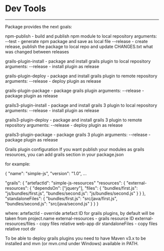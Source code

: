 # Dev Tools
-----------

Package provides the next goals:

npm-publish - build and publish npm module to local repository
arguments:
--test - generate npm package and save as local file
--release - create release, publish the package to local repo and update CHANGES.txt what was changed between releases

grails-plugin-install - package and install grails plugin to local repository
arguments:
--release - install plugin as release

grails-plugin-deploy - package and install grails plugin to remote repository
arguments:
--release - deploy plugin as release

grails-plugin-package - package grails plugin
arguments:
--release - package plugin as release

grails3-plugin-install - package and install grails 3 plugin to local repository
arguments:
--release - install plugin as release

grails3-plugin-deploy - package and install grails 3 plugin to remote repository
arguments:
--release - deploy plugin as release

grails3-plugin-package - package grails 3 plugin
arguments:
--release - package plugin as release

Grails plugin configuration
If you want publish your modules as grails resources, you can add grails section in your package.json

for example:

{
  "name": "simple-js",
  "version": "1.0",
  ...

  "grails": {
    "artefactId": "simple-js-resources"
    "resources": {
      "external-resources": {
        "dependsOn": ["jquery"],
        "files": {
          "bundles/first.js": "js/bundles/first.js",
          "bundles/second.js": "js/bundles/second.js"
        }
      }
    },
    "standaloneFiles": {
      "bundles/first.js": "src/java/first.js",
      "bundles/second.js": "src/java/second.js"
    }
  }
}

where:
artefactId - override artefact ID for grails plugins, by default will be taken from project.name
external-resources - grails resource ID
external-resources/files - copy files relative web-app dir
standaloneFiles - copy files relative root dir

To be able to deploy grails plugins you need to have Maven v3.x to be installed
and mvn (or mvn.cmd under Windows) available in PATH.
